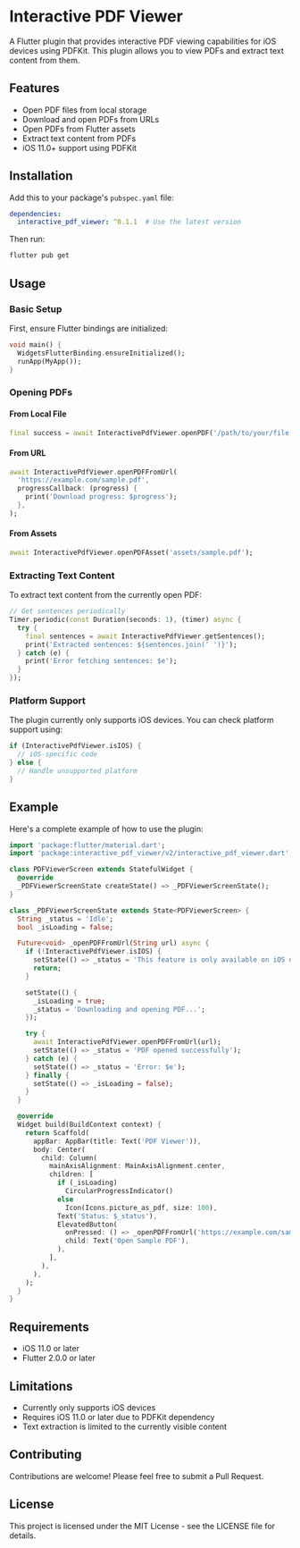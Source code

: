 # Interactive PDF Viewer

A Flutter plugin that provides interactive PDF viewing capabilities for iOS devices using PDFKit. This plugin allows you to view PDFs and extract text content from them.

## Features

- Open PDF files from local storage
- Download and open PDFs from URLs
- Open PDFs from Flutter assets
- Extract text content from PDFs
- iOS 11.0+ support using PDFKit

## Installation

Add this to your package's `pubspec.yaml` file:

```yaml
dependencies:
  interactive_pdf_viewer: ^0.1.1  # Use the latest version
```

Then run:
```bash
flutter pub get
```

## Usage

### Basic Setup

First, ensure Flutter bindings are initialized:

```dart
void main() {
  WidgetsFlutterBinding.ensureInitialized();
  runApp(MyApp());
}
```

### Opening PDFs

#### From Local File
```dart
final success = await InteractivePdfViewer.openPDF('/path/to/your/file.pdf');
```

#### From URL
```dart
await InteractivePdfViewer.openPDFFromUrl(
  'https://example.com/sample.pdf',
  progressCallback: (progress) {
    print('Download progress: $progress');
  },
);
```

#### From Assets
```dart
await InteractivePdfViewer.openPDFAsset('assets/sample.pdf');
```

### Extracting Text Content

To extract text content from the currently open PDF:

```dart
// Get sentences periodically
Timer.periodic(const Duration(seconds: 1), (timer) async {
  try {
    final sentences = await InteractivePdfViewer.getSentences();
    print('Extracted sentences: ${sentences.join(' ')}');
  } catch (e) {
    print('Error fetching sentences: $e');
  }
});
```

### Platform Support

The plugin currently only supports iOS devices. You can check platform support using:

```dart
if (InteractivePdfViewer.isIOS) {
  // iOS-specific code
} else {
  // Handle unsupported platform
}
```

## Example

Here's a complete example of how to use the plugin:

```dart
import 'package:flutter/material.dart';
import 'package:interactive_pdf_viewer/v2/interactive_pdf_viewer.dart';

class PDFViewerScreen extends StatefulWidget {
  @override
  _PDFViewerScreenState createState() => _PDFViewerScreenState();
}

class _PDFViewerScreenState extends State<PDFViewerScreen> {
  String _status = 'Idle';
  bool _isLoading = false;

  Future<void> _openPDFFromUrl(String url) async {
    if (!InteractivePdfViewer.isIOS) {
      setState(() => _status = 'This feature is only available on iOS devices');
      return;
    }

    setState(() {
      _isLoading = true;
      _status = 'Downloading and opening PDF...';
    });

    try {
      await InteractivePdfViewer.openPDFFromUrl(url);
      setState(() => _status = 'PDF opened successfully');
    } catch (e) {
      setState(() => _status = 'Error: $e');
    } finally {
      setState(() => _isLoading = false);
    }
  }

  @override
  Widget build(BuildContext context) {
    return Scaffold(
      appBar: AppBar(title: Text('PDF Viewer')),
      body: Center(
        child: Column(
          mainAxisAlignment: MainAxisAlignment.center,
          children: [
            if (_isLoading)
              CircularProgressIndicator()
            else
              Icon(Icons.picture_as_pdf, size: 100),
            Text('Status: $_status'),
            ElevatedButton(
              onPressed: () => _openPDFFromUrl('https://example.com/sample.pdf'),
              child: Text('Open Sample PDF'),
            ),
          ],
        ),
      ),
    );
  }
}
```

## Requirements

- iOS 11.0 or later
- Flutter 2.0.0 or later

## Limitations

- Currently only supports iOS devices
- Requires iOS 11.0 or later due to PDFKit dependency
- Text extraction is limited to the currently visible content

## Contributing

Contributions are welcome! Please feel free to submit a Pull Request.

## License

This project is licensed under the MIT License - see the LICENSE file for details.